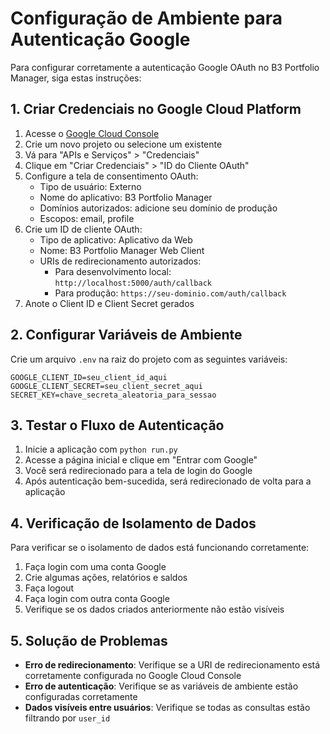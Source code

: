 # Configuração de Ambiente para Autenticação Google

Para configurar corretamente a autenticação Google OAuth no B3 Portfolio Manager, siga estas instruções:

## 1. Criar Credenciais no Google Cloud Platform

1. Acesse o [Google Cloud Console](https://console.cloud.google.com/)
2. Crie um novo projeto ou selecione um existente
3. Vá para "APIs e Serviços" > "Credenciais"
4. Clique em "Criar Credenciais" > "ID do Cliente OAuth"
5. Configure a tela de consentimento OAuth:
   - Tipo de usuário: Externo
   - Nome do aplicativo: B3 Portfolio Manager
   - Domínios autorizados: adicione seu domínio de produção
   - Escopos: email, profile
6. Crie um ID de cliente OAuth:
   - Tipo de aplicativo: Aplicativo da Web
   - Nome: B3 Portfolio Manager Web Client
   - URIs de redirecionamento autorizados: 
     - Para desenvolvimento local: `http://localhost:5000/auth/callback`
     - Para produção: `https://seu-dominio.com/auth/callback`
7. Anote o Client ID e Client Secret gerados

## 2. Configurar Variáveis de Ambiente

Crie um arquivo `.env` na raiz do projeto com as seguintes variáveis:

```
GOOGLE_CLIENT_ID=seu_client_id_aqui
GOOGLE_CLIENT_SECRET=seu_client_secret_aqui
SECRET_KEY=chave_secreta_aleatoria_para_sessao
```

## 3. Testar o Fluxo de Autenticação

1. Inicie a aplicação com `python run.py`
2. Acesse a página inicial e clique em "Entrar com Google"
3. Você será redirecionado para a tela de login do Google
4. Após autenticação bem-sucedida, será redirecionado de volta para a aplicação

## 4. Verificação de Isolamento de Dados

Para verificar se o isolamento de dados está funcionando corretamente:

1. Faça login com uma conta Google
2. Crie algumas ações, relatórios e saldos
3. Faça logout
4. Faça login com outra conta Google
5. Verifique se os dados criados anteriormente não estão visíveis

## 5. Solução de Problemas

- **Erro de redirecionamento**: Verifique se a URI de redirecionamento está corretamente configurada no Google Cloud Console
- **Erro de autenticação**: Verifique se as variáveis de ambiente estão configuradas corretamente
- **Dados visíveis entre usuários**: Verifique se todas as consultas estão filtrando por `user_id`
